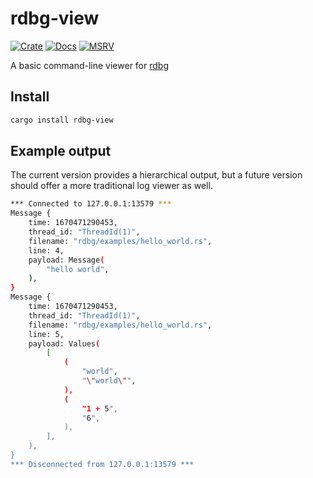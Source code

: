 # rdbg-view

[![Crate](https://img.shields.io/crates/v/rdbg-view)](https://crates.io/crates/rdbg-view)
[![Docs](https://docs.rs/rdbg-view/badge.svg)](https://docs.rs/rdbg-view)
[![MSRV](https://img.shields.io/badge/msrv-1.58-blue.svg)](https://crates.io/crates/rdbg-view)

A basic command-line viewer for [rdbg](https://crates.io/crates/rdbg)

## Install

```bash
cargo install rdbg-view
```

## Example output

The current version provides a hierarchical output, but a future version
should offer a more traditional log viewer as well.

```bash
*** Connected to 127.0.0.1:13579 ***
Message {
    time: 1670471290453,
    thread_id: "ThreadId(1)",
    filename: "rdbg/examples/hello_world.rs",
    line: 4,
    payload: Message(
        "hello world",
    ),
}
Message {
    time: 1670471290453,
    thread_id: "ThreadId(1)",
    filename: "rdbg/examples/hello_world.rs",
    line: 5,
    payload: Values(
        [
            (
                "world",
                "\"world\"",
            ),
            (
                "1 + 5",
                "6",
            ),
        ],
    ),
}
*** Disconnected from 127.0.0.1:13579 ***
```
